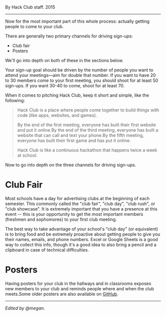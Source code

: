 By Hack Club staff. 2015

---

Now for the most important part of this whole process: actually getting people to come to your club.

There are generally two primary channels for driving sign-ups:

- Club fair
- Posters

We'll go into depth on both of these in the sections below.

Your sign-up goal should be driven by the number of people you want to attend your meetings—aim for double that number. If you want to have 20 to 30 members come to your first meeting, you should shoot for at least 50 sign-ups. If you want 30-40 to come, shoot for at least 70.

When it comes to pitching Hack Club, keep it short and simple, like the following:

> Hack Club is a place where people come together to build things with code (like apps, websites, and games).
> 
> By the end of the first meeting, everyone has built their first website and put it online.By the end of the third meeting, everyone has built a website that can call and text your phone.By the fifth meeting, everyone has built their first game and has put it online.
> 
> Hack Club is like a continuous hackathon that happens twice a week at school.

Now to go into depth on the three channels for driving sign-ups.

# Club Fair

Most schools have a day for advertising clubs at the beginning of each semester. This commonly called the "club fair", "club day", "club rush", or "club showcase". It is extremely important that you have a presence at this event -- this is your opportunity to get the most important members (freshmen and sophomores) to your first club meeting.

The best way to take advantage of your school's "club day" (or equivalent) is to bring food and be extremely proactive about getting people to give you their names, emails, and phone numbers. Excel or Google Sheets is a good way to collect this info, though it's a good idea to also bring a pencil and a clipboard in case of technical difficulties.

# Posters

Having posters for your club in the hallways and in classrooms exposes new members to your club and reminds people where and when the club meets.Some older posters are also available on [GitHub](https://github.com/hackclub/hackclub/tree/master/clubs/posters).

---

_Edited by @megan._
